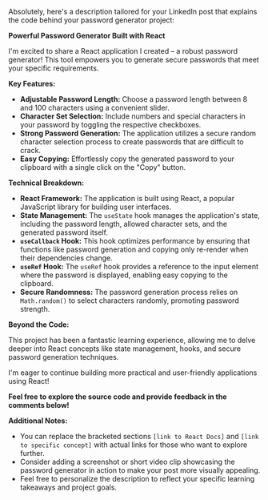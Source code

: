 Absolutely, here's a description tailored for your LinkedIn post that explains the code behind your password generator project:

**Powerful Password Generator Built with React**

I'm excited to share a React application I created – a robust password generator!  This tool empowers you to generate secure passwords that meet your specific requirements.

**Key Features:**

* **Adjustable Password Length:** Choose a password length between 8 and 100 characters using a convenient slider.
* **Character Set Selection:** Include numbers and special characters in your password by toggling the respective checkboxes.
* **Strong Password Generation:** The application utilizes a secure random character selection process to create passwords that are difficult to crack.
* **Easy Copying:** Effortlessly copy the generated password to your clipboard with a single click on the "Copy" button.

**Technical Breakdown:**

* **React Framework:** The application is built using React, a popular JavaScript library for building user interfaces.
* **State Management:** The `useState` hook manages the application's state, including the password length, allowed character sets, and the generated password itself.
* **`useCallback` Hook:** This hook optimizes performance by ensuring that functions like password generation and copying only re-render when their dependencies change.
* **`useRef` Hook:** The `useRef` hook provides a reference to the input element where the password is displayed, enabling easy copying to the clipboard.
* **Secure Randomness:** The password generation process relies on `Math.random()` to select characters randomly, promoting password strength.

**Beyond the Code:**

This project has been a fantastic learning experience, allowing me to delve deeper into React concepts like state management, hooks, and secure password generation techniques.

I'm eager to continue building more practical and user-friendly applications using React!

**Feel free to explore the source code and provide feedback in the comments below!**

**Additional Notes:**

* You can replace the bracketed sections `[link to React Docs]` and `[link to specific concept]` with actual links for those who want to explore further.
* Consider adding a screenshot or short video clip showcasing the password generator in action to make your post more visually appealing.
* Feel free to personalize the description to reflect your specific learning takeaways and project goals.
